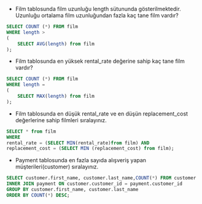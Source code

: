 - Film tablosunda film uzunluğu length sütununda gösterilmektedir. Uzunluğu ortalama film uzunluğundan fazla kaç tane film vardır?
```SQL
SELECT COUNT (*) FROM film
WHERE length >
(
	SELECT AVG(length) from film
);
```

- Film tablosunda en yüksek rental_rate değerine sahip kaç tane film vardır?
```SQL
SELECT COUNT (*) FROM film
WHERE length = 
(
	SELECT MAX(length) from film
);
```
- Film tablosunda en düşük rental_rate ve en düşün replacement_cost değerlerine sahip filmleri sıralayınız.
```SQL
SELECT * from film
WHERE 
rental_rate = (SELECT MIN(rental_rate)from film) AND
replacement_cost = (SELECT MIN (replacement_cost) from film);
```
- Payment tablosunda en fazla sayıda alışveriş yapan müşterileri(customer) sıralayınız.
```SQL
SELECT customer.first_name, customer.last_name,COUNT(*) FROM customer
INNER JOIN payment ON customer.customer_id = payment.customer_id
GROUP BY customer.first_name, customer.last_name
ORDER BY COUNT(*) DESC; 
```